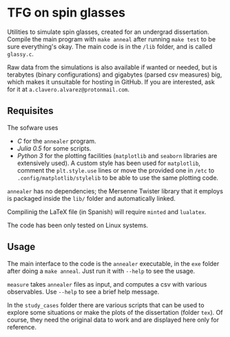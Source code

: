 TFG on spin glasses
===================

Utilities to simulate spin glasses, created for an undergrad
dissertation. Compile the main program with `make anneal` after
running `make test` to be sure everything's okay.
The main code is in the `/lib` folder, and is called `glassy.c`.

Raw data from the simulations is also available if wanted or needed,
but is terabytes (binary configurations) and gigabytes (parsed csv
measures) big, which makes it unsuitable for hosting in GitHub. If you
are interested, ask for it at `a.clavero.alvarez@protonmail.com`.

Requisites
------------------------
The sofware uses
- _C_ for the `annealer` program.
- _Julia 0.5_ for some scripts.
- _Python 3_ for the plotting facilities (`matplotlib` and `seaborn`
  libraries are extensively used). A custom style has been used for
  `matplotlib`, comment the `plt.style.use` lines or move the provided
  one in `/etc` to `.config/matplotlib/stylelib` to be able to use the
  same plotting code.

`annealer` has no dependencies; the Mersenne Twister library that it
employs is packaged inside the `lib/` folder and automatically linked.

Compilinig the LaTeX file (in Spanish) will require `minted` and
`lualatex`.

The code has been only tested on Linux systems.

Usage
------------------------
The main interface to the code is the `annealer` executable, in the
`exe` folder after doing a `make anneal`. Just run it with `--help` to
see the usage.

`measure` takes `annealer` files as input, and computes a csv with various
observables. Use `--help` to see a brief help message.

In the `study_cases` folder there are various scripts that can be used
to explore some situations or make the plots of the dissertation
(folder `tex`). Of
course, they need the original data to work and are displayed here
only for reference.

